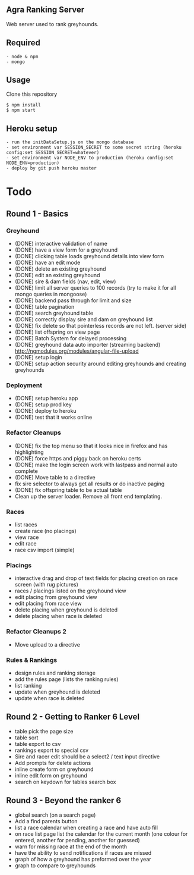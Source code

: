 ## Agra Ranking Server

Web server used to rank greyhounds.

## Required
    - node & npm
    - mongo

## Usage

Clone this repository

    $ npm install
    $ npm start

## Heroku setup
    - run the initDataSetup.js on the mongo database
    - set environment var SESSION_SECRET to some secret string (heroku config:set SESSION_SECRET=whatever)
    - set environment var NODE_ENV to production (heroku config:set NODE_ENV=production)
    - deploy by git push heroku master

# Todo
## Round 1 - Basics

### Greyhound
- (DONE) interactive validation of name
- (DONE) have a view form for a greyhound
- (DONE) clicking table loads greyhound details into view form
- (DONE) have an edit mode
- (DONE) delete an existing greyhound
- (DONE) edit an existing greyhound
- (DONE) sire & dam fields (nav, edit, view)
- (DONE) limit all server queries to 100 records (try to make it for all mongo queries in mongoose)
- (DONE) backend pass through for limit and size
- (DONE) table pagination
- (DONE) search greyhound table
- (DONE) correctly display sire and dam on greyhound list
- (DONE) fix delete so that pointerless records are not left. (server side)
- (DONE) list offspring on view page
- (DONE) Batch System for delayed processing
- (DONE) greyhound data auto importer (streaming backend) http://ngmodules.org/modules/angular-file-upload
- (DONE) setup login
- (DONE) setup action security around editing greyhounds and creating greyhounds

### Deployment
- (DONE) setup heroku app
- (DONE) setup prod key
- (DONE) deploy to heroku
- (DONE) test that it works online

### Refactor Cleanups
- (DONE) fix the top menu so that it looks nice in firefox and has highlighting
- (DONE) force https and piggy back on heroku certs
- (DONE) make the login screen work with lastpass and normal auto complete
- (DONE) Move table to a directive
- fix sire selector to always get all results or do inactive paging
- (DONE) fix offspring table to be actual table
- Clean up the server loader. Remove all front end templating.

### Races
- list races
- create race (no placings)
- view race
- edit race
- race csv import (simple)

### Placings
- interactive drag and drop of text fields for placing creation on race screen (with rug pictures)
- races / placings listed on the greyhound view
- edit placing from greyhound view
- edit placing from race view
- delete placing when greyhound is deleted
- delete placing when race is deleted


### Refactor Cleanups 2
- Move upload to a directive

### Rules & Rankings
- design rules and ranking storage
- add the rules page (lists the ranking rules)
- list ranking
- update when greyhound is deleted
- update when race is deleted

## Round 2 - Getting to Ranker 6 Level
- table pick the page size
- table sort
- table export to csv
- rankings export to special csv
- Sire and racer edit should be a select2 / text input directive
- Add prompts for delete actions
- inline create form on greyhound
- inline edit form on greyhound
- search on keydown for tables search box

## Round 3 - Beyond the ranker 6
- global search (on a search page)
- Add a find parents button
- list a race calendar when creating a race and have auto fill
- on race list page list the calendar for the current month (one colour for entered, another for pending, another for guessed)
- warn for missing race at the end of the month
- have the ability to send notifications if races are missed
- graph of how a greyhound has preformed over the year
- graph to compare to greyhounds